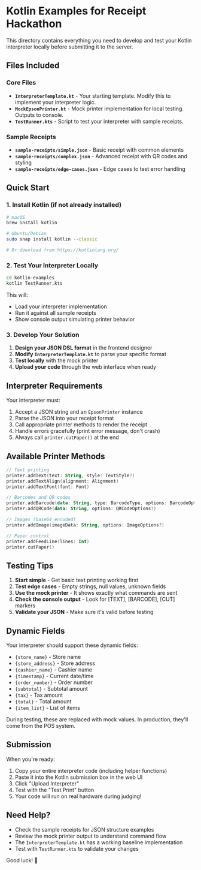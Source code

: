 # Kotlin Examples for Receipt Hackathon

This directory contains everything you need to develop and test your Kotlin interpreter locally before submitting it to the server.

## Files Included

### Core Files
- **`InterpreterTemplate.kt`** - Your starting template. Modify this to implement your interpreter logic.
- **`MockEpsonPrinter.kt`** - Mock printer implementation for local testing. Outputs to console.
- **`TestRunner.kts`** - Script to test your interpreter with sample receipts.

### Sample Receipts
- **`sample-receipts/simple.json`** - Basic receipt with common elements
- **`sample-receipts/complex.json`** - Advanced receipt with QR codes and styling
- **`sample-receipts/edge-cases.json`** - Edge cases to test error handling

## Quick Start

### 1. Install Kotlin (if not already installed)
```bash
# macOS
brew install kotlin

# Ubuntu/Debian
sudo snap install kotlin --classic

# Or download from https://kotlinlang.org/
```

### 2. Test Your Interpreter Locally
```bash
cd kotlin-examples
kotlin TestRunner.kts
```

This will:
- Load your interpreter implementation
- Run it against all sample receipts
- Show console output simulating printer behavior

### 3. Develop Your Solution

1. **Design your JSON DSL format** in the frontend designer
2. **Modify `InterpreterTemplate.kt`** to parse your specific format
3. **Test locally** with the mock printer
4. **Upload your code** through the web interface when ready

## Interpreter Requirements

Your interpreter must:
1. Accept a JSON string and an `EpsonPrinter` instance
2. Parse the JSON into your receipt format
3. Call appropriate printer methods to render the receipt
4. Handle errors gracefully (print error message, don't crash)
5. Always call `printer.cutPaper()` at the end

## Available Printer Methods

```kotlin
// Text printing
printer.addText(text: String, style: TextStyle?)
printer.addTextAlign(alignment: Alignment)
printer.addTextFont(font: Font)

// Barcodes and QR codes
printer.addBarcode(data: String, type: BarcodeType, options: BarcodeOptions?)
printer.addQRCode(data: String, options: QRCodeOptions?)

// Images (base64 encoded)
printer.addImage(imageData: String, options: ImageOptions?)

// Paper control
printer.addFeedLine(lines: Int)
printer.cutPaper()
```

## Testing Tips

1. **Start simple** - Get basic text printing working first
2. **Test edge cases** - Empty strings, null values, unknown fields
3. **Use the mock printer** - It shows exactly what commands are sent
4. **Check the console output** - Look for [TEXT], [BARCODE], [CUT] markers
5. **Validate your JSON** - Make sure it's valid before testing

## Dynamic Fields

Your interpreter should support these dynamic fields:
- `{store_name}` - Store name
- `{store_address}` - Store address
- `{cashier_name}` - Cashier name
- `{timestamp}` - Current date/time
- `{order_number}` - Order number
- `{subtotal}` - Subtotal amount
- `{tax}` - Tax amount
- `{total}` - Total amount
- `{item_list}` - List of items

During testing, these are replaced with mock values. In production, they'll come from the POS system.

## Submission

When you're ready:
1. Copy your entire interpreter code (including helper functions)
2. Paste it into the Kotlin submission box in the web UI
3. Click "Upload Interpreter"
4. Test with the "Test Print" button
5. Your code will run on real hardware during judging!

## Need Help?

- Check the sample receipts for JSON structure examples
- Review the mock printer output to understand command flow
- The `InterpreterTemplate.kt` has a working baseline implementation
- Test with `TestRunner.kts` to validate your changes

Good luck! 🚀